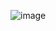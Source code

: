 ![image](https://user-images.githubusercontent.com/56652716/138556790-54a14b35-c233-492c-8bc6-5d1308742bc3.png)

